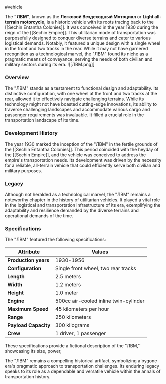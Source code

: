 #vehicle

The **"ЛВМ"**, known as the **Легковой Вездеходный Мотоцикл** or **Light all-terrain motorcycle**, is a historic vehicle with its roots tracing back to the [[Sechin Entantha Colonies]]. It was conceived in the year 1930 during the reign of the [[Sechin Empire]]. This utilitarian mode of transportation was purposefully designed to conquer diverse terrains and cater to various logistical demands. Notably, it featured a unique design with a single wheel in the front and two tracks in the rear. While it may not have garnered recognition as a technological marvel, the "ЛВМ" found its niche as a pragmatic means of conveyance, serving the needs of both civilian and military sectors during its era.
![[ЛВМ.png]]
### Overview

The "ЛВМ" stands as a testament to functional design and adaptability. Its distinctive configuration, with one wheel at the front and two tracks at the rear, allowed it to effectively navigate challenging terrains. While its technology might not have boasted cutting-edge innovations, its ability to traverse challenging landscapes and accommodate various cargo and passenger requirements was invaluable. It filled a crucial role in the transportation landscape of its time.
### Development History

The year 1930 marked the inception of the "ЛВМ" in the fertile grounds of the [[Sechin Entantha Colonies]]. This period coincided with the heyday of the [[Sechin Empire]], and the vehicle was conceived to address the empire's transportation needs. Its development was driven by the necessity for a reliable, all-terrain vehicle that could efficiently serve both civilian and military purposes.

### Legacy

Although not heralded as a technological marvel, the "ЛВМ" remains a noteworthy chapter in the history of utilitarian vehicles. It played a vital role in the logistical and transportation infrastructure of its era, exemplifying the adaptability and resilience demanded by the diverse terrains and operational demands of the time.

### Specifications

The "ЛВМ" featured the following specifications:

|Attribute|Values|
|---|---|
|**Production years**|1930-1956|
|**Configuration**|Single front wheel, two rear tracks|
|**Length**|2.5 meters|
|**Width**|1.2 meters|
|**Height**|1.0 meter|
|**Engine**|500cc air-cooled inline twin-cylinder|
|**Maximum Speed**|45 kilometers per hour|
|**Range**|250 kilometers|
|**Payload Capacity**|300 kilograms|
|**Crew**|1 driver, 1 passenger|

These specifications provide a fictional description of the "ЛВМ," showcasing its size, power,

The "ЛВМ" remains a compelling historical artifact, symbolizing a bygone era's pragmatic approach to transportation challenges. Its enduring legacy speaks to its role as a dependable and versatile vehicle within the annals of transportation history.